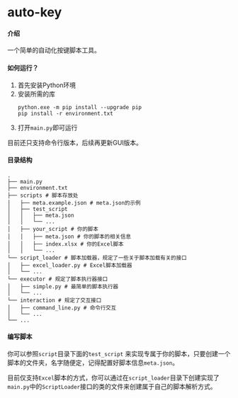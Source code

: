 # auto-key

#### 介绍

一个简单的自动化按键脚本工具。

#### 如何运行？

1. 首先安装Python环境
2. 安装所需的库
   ```shell
   python.exe -m pip install --upgrade pip
   pip install -r environment.txt
   ```
3. 打开`main.py`即可运行

目前还只支持命令行版本，后续再更新GUI版本。

#### 目录结构

```
.
├── main.py
├── environment.txt
├── scripts # 脚本存放处
│   ├── meta.example.json # meta.json的示例
│   ├── test_script
│   │   ├── meta.json
│   │   └── ...
│   ├── your_script # 你的脚本
│   │   ├── meta.json # 你的脚本的相关信息
│   │   ├── index.xlsx # 你的Excel脚本 
│   │   └── ...
└── script_loader # 脚本加载器，规定了一些关于脚本加载有关的接口
│   ├── excel_loader.py # Excel脚本加载器
│   └── ...
└── executor # 规定了脚本执行器接口
│   ├── simple.py # 最简单的脚本执行器
│   └── ...
└── interaction # 规定了交互接口
│   ├── command_line.py # 命令行交互
│   └── ...
└── ...
```

#### 编写脚本

你可以参照`script`目录下面的`test_script`
来实现专属于你的脚本，只要创建一个脚本的文件夹，名字随便定，记得配置好脚本信息`meta.json`。

目前仅支持`Excel`脚本的方式，你可以通过在`script_loader`目录下创建实现了`main.py`中的`ScriptLoader`接口的类的文件来创建属于自己的脚本解析方式。